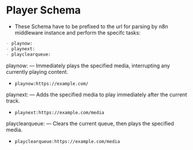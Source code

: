 # Player Schema
- These Schema have to be prefixed to the url for parsing by n8n middleware instance and perform the specifc tasks:
```md
- playnow:
- playnext:
- playclearqueue:
```

playnow: — Immediately plays the specified media, interrupting any currently playing content.

- `playnow:https://example.com/`

playnext: — Adds the specified media to play immediately after the current track.

- `playnext:https://example.com/media`

playclearqueue: — Clears the current queue, then plays the specified media.

- `playclearqueue:https://example.com/media`